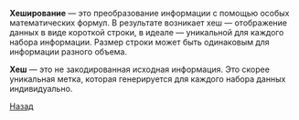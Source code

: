 **Хеширование** — это преобразование информации с помощью особых математических формул. В результате возникает хеш — отображение данных в виде короткой строки, в идеале — уникальной для каждого набора информации. Размер строки может быть одинаковым для информации разного объема.

**Хеш** — это не закодированная исходная информация. Это скорее уникальная метка, которая генерируется для каждого набора данных индивидуально.


[Назад](commit.md)